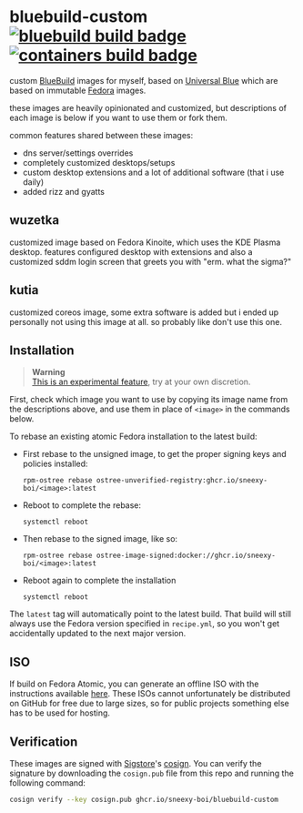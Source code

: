 # bluebuild-custom &nbsp; [![bluebuild build badge](https://github.com/sneexy-boi/bluebuild-custom/actions/workflows/build.yml/badge.svg)](https://github.com/sneexy-boi/bluebuild-custom/actions/workflows/build.yml) [![containers build badge](https://github.com/sneexy-boi/bluebuild-custom/actions/workflows/containers.yml/badge.svg)](https://github.com/sneexy-boi/bluebuild-custom/actions/workflows/containers.yml)

custom [BlueBuild](https://blue-build.org) images for myself, based on [Universal Blue](https://universal-blue.org) which are based on immutable [Fedora](https://fedoraproject.org) images.

these images are heavily opinionated and customized, but descriptions of each image is below if you want to use them or fork them.

common features shared between these images:

- dns server/settings overrides
- completely customized desktops/setups
- custom desktop extensions and a lot of additional software (that i use daily)
- added rizz and gyatts

## wuzetka

customized image based on Fedora Kinoite, which uses the KDE Plasma desktop. features configured desktop with extensions and also a customized sddm login screen that greets you with "erm. what the sigma?"

## kutia

customized coreos image, some extra software is added but i ended up personally not using this image at all. so probably like don't use this one.

## Installation

> **Warning**  
> [This is an experimental feature](https://www.fedoraproject.org/wiki/Changes/OstreeNativeContainerStable), try at your own discretion.

First, check which image you want to use by copying its image name from the descriptions above, and use them in place of `<image>` in the commands below.

To rebase an existing atomic Fedora installation to the latest build:

- First rebase to the unsigned image, to get the proper signing keys and policies installed:
  ```
  rpm-ostree rebase ostree-unverified-registry:ghcr.io/sneexy-boi/<image>:latest
  ```
- Reboot to complete the rebase:
  ```
  systemctl reboot
  ```
- Then rebase to the signed image, like so:
  ```
  rpm-ostree rebase ostree-image-signed:docker://ghcr.io/sneexy-boi/<image>:latest
  ```
- Reboot again to complete the installation
  ```
  systemctl reboot
  ```

The `latest` tag will automatically point to the latest build. That build will still always use the Fedora version specified in `recipe.yml`, so you won't get accidentally updated to the next major version.

## ISO

If build on Fedora Atomic, you can generate an offline ISO with the instructions available [here](https://blue-build.org/learn/universal-blue/#fresh-install-from-an-iso). These ISOs cannot unfortunately be distributed on GitHub for free due to large sizes, so for public projects something else has to be used for hosting.

## Verification

These images are signed with [Sigstore](https://www.sigstore.dev/)'s [cosign](https://github.com/sigstore/cosign). You can verify the signature by downloading the `cosign.pub` file from this repo and running the following command:

```bash
cosign verify --key cosign.pub ghcr.io/sneexy-boi/bluebuild-custom
```
